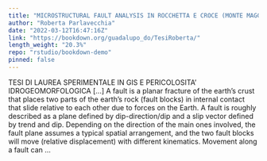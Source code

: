 ```yaml
---
title: "MICROSTRUCTURAL FAULT ANALYSIS IN ROCCHETTA E CROCE (MONTE MAGGIORE, CE)"
author: "Roberta Parlavecchia"
date: "2022-03-12T16:47:16Z"
link: "https://bookdown.org/guadalupo_do/TesiRoberta/"
length_weight: "20.3%"
repo: "rstudio/bookdown-demo"
pinned: false
---
```


TESI DI LAUREA SPERIMENTALE IN GIS E PERICOLOSITA’ IDROGEOMORFOLOGICA [...] A fault is a planar fracture of the earth’s crust that places two parts of the earth’s rock (fault blocks) in internal contact that slide relative to each other due to forces on the Earth. A fault is roughly described as a plane defined by dip-direction/dip and a slip vector defined by trend and dip. Depending on the direction of the main ones involved, the fault plane assumes a typical spatial arrangement, and the two fault blocks will move (relative displacement) with different kinematics. Movement along a fault can  ...
